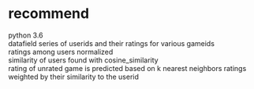 # recommend<br>
python 3.6<br>
datafield series of userids and their ratings for various gameids<br>
ratings among users normalized<br>
similarity of users found with cosine_similarity<br>
rating of unrated game is predicted based on k nearest neighbors ratings weighted by their similarity to the userid<br>
